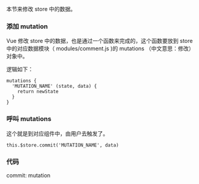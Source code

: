 本节来修改 store 中的数据。


### 添加 mutation

Vue 修改 store 中的数据，也是通过一个函数来完成的，这个函数要放到 store 中的对应数据模块（ modules/comment.js )的 mutations （中文意思：修改）对象中。

逻辑如下：

```
mutations {
  'MUTATION_NAME' (state, data) {
    return newState
  }
}
```

### 呼叫 mutations

这个就是到对应组件中，由用户去触发了。

```
this.$store.commit('MUTATION_NAME', data)
```

### 代码

commit: mutation
